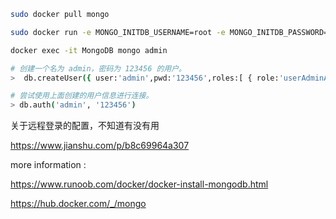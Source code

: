 ```sh
sudo docker pull mongo
```



```sh
sudo docker run -e MONGO_INITDB_USERNAME=root -e MONGO_INITDB_PASSWORD=123456 -p 27017:27017 --name MongoDB -d mongo
```



```sh
docker exec -it MongoDB mongo admin
```



```sh
# 创建一个名为 admin，密码为 123456 的用户。
>  db.createUser({ user:'admin',pwd:'123456',roles:[ { role:'userAdminAnyDatabase', db: 'admin'},"readWriteAnyDatabase"]});
```



```sh
# 尝试使用上面创建的用户信息进行连接。
> db.auth('admin', '123456')
```



关于远程登录的配置，不知道有没有用

https://www.jianshu.com/p/b8c69964a307



more information :

https://www.runoob.com/docker/docker-install-mongodb.html

https://hub.docker.com/_/mongo